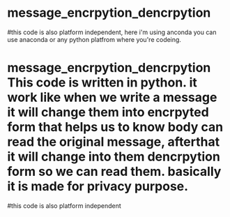 # message_encrpytion_dencrpytion
#this code is also platform independent, here i'm using anconda you can use anaconda or any python platfrom where you're codeing.
# message_encrpytion_dencrpytion  This code is written in python. it work like when we write a message it will change them into encrpyted form that helps us to know body can read the original message, afterthat it will change into them dencrpytion form so we can read them. basically it is made for privacy purpose.
#this code is also platform independent 
